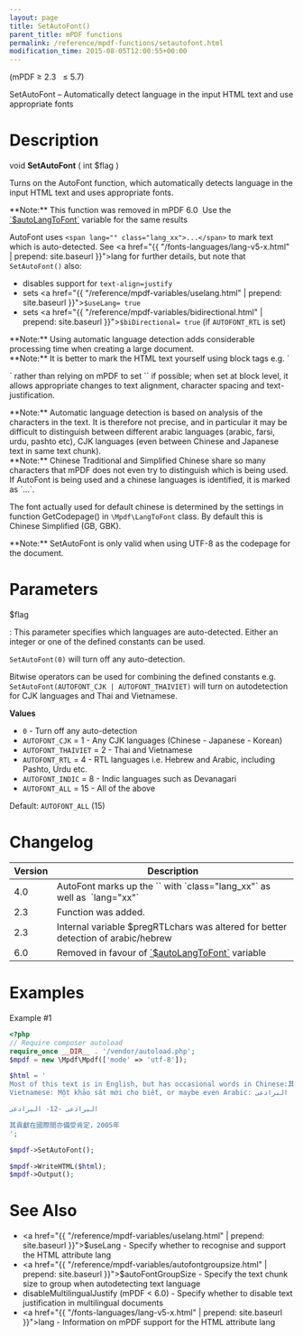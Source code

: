```yaml
---
layout: page
title: SetAutoFont()
parent_title: mPDF functions
permalink: /reference/mpdf-functions/setautofont.html
modification_time: 2015-08-05T12:00:55+00:00
---
```


(mPDF &ge; 2.3   &le; 5.7)

SetAutoFont – Automatically detect language in the input HTML text and use appropriate fonts

# Description

void **SetAutoFont** ( int <span class="parameter">$flag</span> )

Turns on the AutoFont function, which automatically detects language in the input HTML text and uses appropriate fonts.

<div class="alert alert-danger" role="alert" markdown="1">
  **Note:** This function was removed in mPDF 6.0  Use the
  <a href="{{ "/reference/mpdf-variables/autolangtofont.html" | prepend: site.baseurl }}">`$autoLangToFont`</a> variable
  for the same results
</div>

AutoFont uses `<span lang="" class="lang_xx">...</span>` to mark text which is auto-detected.
See <a href="{{ "/fonts-languages/lang-v5-x.html" | prepend: site.baseurl }}">lang</a> for further details,
but note that `SetAutoFont()` also:

- disables support for `text-align=justify`
- sets <a href="{{ "/reference/mpdf-variables/uselang.html" | prepend: site.baseurl }}">`$useLang`</a>`= true`
- sets <a href="{{ "/reference/mpdf-variables/bidirectional.html" | prepend: site.baseurl }}">`$biDirectional`</a>`= true` (if `AUTOFONT_RTL` is set)

<div class="alert alert-info" role="alert" markdown="1">
  **Note:** Using automatic language detection adds considerable processing
  time when creating a large document.
</div>

<div class="alert alert-info" role="alert" markdown="1">
  **Note:** It is better to mark the HTML text yourself using block tags e.g. `<p lang="">`
  rather than relying on mPDF to set `<span lang="">` if possible; when set at block level, it allows appropriate
  changes to text alignment, character spacing and text-justification.
</div>

<div class="alert alert-info" role="alert" markdown="1">
  **Note:** Automatic language detection is based on analysis of the characters in the text. It is
  therefore not precise, and in particular it may be difficult to distinguish between different arabic languages
  (arabic, farsi, urdu, pashto etc), CJK languages (even between Chinese and Japanese text in same text chunk).
</div>

<div class="alert alert-info" role="alert" markdown="1">
  **Note:** Chinese Traditional and Simplified Chinese share so many characters that mPDF does not
  even try to distinguish which is being used. If AutoFont is being used and a chinese languages is identified,
  it is marked as `<span lang="zh">...</span>`.

  The font actually used for default chinese is determined by the settings in function
  <span class="function">GetCodepage()</span> in `\Mpdf\LangToFont` class.
  By default this is Chinese Simplified (GB, GBK).
</div>

<div class="alert alert-info" role="alert" markdown="1">
  **Note:** SetAutoFont is only valid when using UTF-8 as the codepage for the document.
</div>

# Parameters

<span class="parameter">$flag</span>

: This parameter specifies which languages are auto-detected. Either an integer or one of the defined constants can be used.

  `SetAutoFont(0)` will turn off any auto-detection.

  Bitwise operators can be used for combining the defined constants e.g.
  `SetAutoFont(AUTOFONT_CJK | AUTOFONT_THAIVIET)` will turn on autodetection for CJK languages and Thai and Vietnamese.

  **Values**

  * `0` - Turn off any auto-detection
  * `AUTOFONT_CJK` = 1 - Any CJK languages (Chinese - Japanese - Korean)
  * `AUTOFONT_THAIVIET` = 2 - Thai and Vietnamese
  * `AUTOFONT_RTL` = 4 - RTL languages i.e. Hebrew and Arabic, including Pashto, Urdu etc.
  * `AUTOFONT_INDIC` = 8 - Indic languages such as Devanagari
  * `AUTOFONT_ALL` = 15 - All of the above

  Default: `AUTOFONT_ALL` (15)

# Changelog

<table class="table">
<thead>
<tr>
    <th>Version</th>
    <th>Description</th>
</tr>
</thead>
<tbody>
<tr>
  <td>4.0</td>
  <td markdown="1">
  AutoFont marks up the `<span>` with `class="lang_xx"` as well as  `lang="xx"`
  </td>
</tr>
<tr>
    <td>2.3</td>
    <td>Function was added.</td>
</tr>
<tr>
  <td>2.3</td>
  <td markdown="1">
  Internal variable <span class="parameter">$pregRTLchars</span> was altered for better detection of arabic/hebrew
  </td>
</tr>
<tr>
  <td>6.0</td>
  <td markdown="1">
  Removed in favour of <a href="{{ "/reference/mpdf-variables/autolangtofont.html" | prepend: site.baseurl }}">`$autoLangToFont`</a> variable
  </td>
</tr>
</tbody>
</table>

# Examples

Example #1

```php
<?php
// Require composer autoload
require_once __DIR__ . '/vendor/autoload.php';
$mpdf = new \Mpdf\Mpdf(['mode' => 'utf-8']);

$html = '
Most of this text is in English, but has occasional words in Chinese:其貢獻在 or
Vietnamese: Một khảo sát mới cho biết, or maybe even Arabic: البرادعی

البرادعی -12- البرادعی

其貢獻在國際間亦備受肯定，2005年
';

$mpdf->SetAutoFont();

$mpdf->WriteHTML($html);
$mpdf->Output();

```

# See Also

- <a href="{{ "/reference/mpdf-variables/uselang.html" | prepend: site.baseurl }}">$useLang</a> - Specify whether to recognise and support the HTML attribute lang
- <a href="{{ "/reference/mpdf-variables/autofontgroupsize.html" | prepend: site.baseurl }}">$autoFontGroupSize</a> - Specify the text chunk size to group when autodetecting text language
- disableMultilingualJustify (mPDF < 6.0) - Specify whether to disable text justification in multilingual documents
- <a href="{{ "/fonts-languages/lang-v5-x.html" | prepend: site.baseurl }}">lang</a> - Information on mPDF support for the HTML attribute lang
